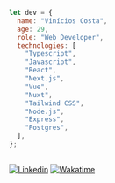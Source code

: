 ```js
let dev = {
  name: "Vinícios Costa",
  age: 29,
  role: "Web Developer",
  technologies: [
    "Typescript",
    "Javascript",
    "React",
    "Next.js",
    "Vue",
    "Nuxt",
    "Tailwind CSS",
    "Node.js",
    "Express",
    "Postgres",
  ],
};

```

## 

[![Linkedin](https://img.shields.io/badge/-Linkedin-0a66c2?style=for-the-badge&logo=Linkedin&logoColor=white)](https://www.linkedin.com/in/vinicioscst/)
[![Wakatime](https://wakatime.com/badge/user/28522a1a-42e8-4f02-b980-e204e887a2be.svg?style=for-the-badge)](https://wakatime.com/@28522a1a-42e8-4f02-b980-e204e887a2be)
